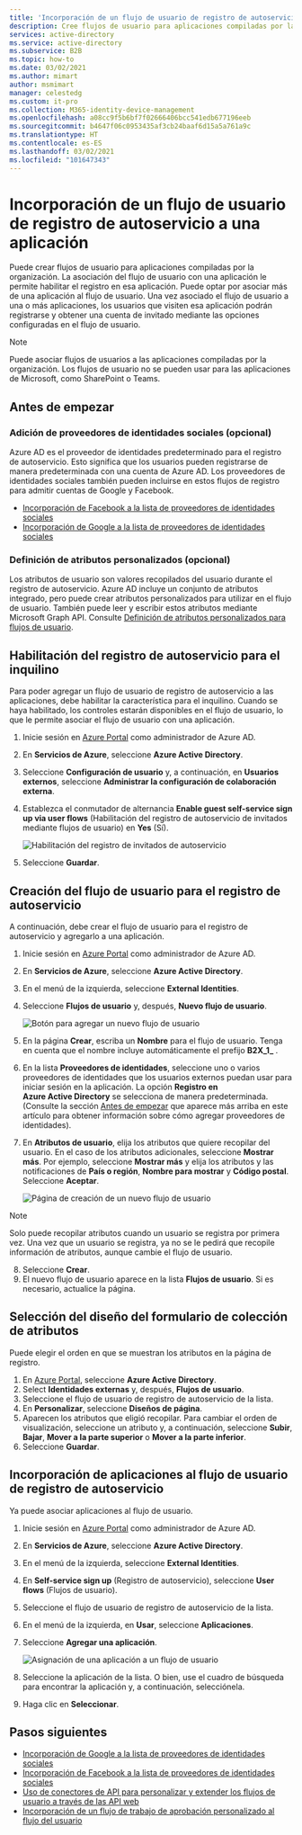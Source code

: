 ```yaml
---
title: 'Incorporación de un flujo de usuario de registro de autoservicio: Azure AD'
description: Cree flujos de usuario para aplicaciones compiladas por la organización. Después, los usuarios que visitan esa aplicación pueden obtener una cuenta de invitado con las opciones configuradas en el flujo de usuario.
services: active-directory
ms.service: active-directory
ms.subservice: B2B
ms.topic: how-to
ms.date: 03/02/2021
ms.author: mimart
author: msmimart
manager: celestedg
ms.custom: it-pro
ms.collection: M365-identity-device-management
ms.openlocfilehash: a08cc9f5b6bf7f02666406bcc541edb677196eeb
ms.sourcegitcommit: b4647f06c0953435af3cb24baaf6d15a5a761a9c
ms.translationtype: HT
ms.contentlocale: es-ES
ms.lasthandoff: 03/02/2021
ms.locfileid: "101647343"
---
```

# <a name="add-a-self-service-sign-up-user-flow-to-an-app"></a>Incorporación de un flujo de usuario de registro de autoservicio a una aplicación

Puede crear flujos de usuario para aplicaciones compiladas por la organización. La asociación del flujo de usuario con una aplicación le permite habilitar el registro en esa aplicación. Puede optar por asociar más de una aplicación al flujo de usuario. Una vez asociado el flujo de usuario a una o más aplicaciones, los usuarios que visiten esa aplicación podrán registrarse y obtener una cuenta de invitado mediante las opciones configuradas en el flujo de usuario.

> [!NOTE]
> Puede asociar flujos de usuarios a las aplicaciones compiladas por la organización. Los flujos de usuario no se pueden usar para las aplicaciones de Microsoft, como SharePoint o Teams.

## <a name="before-you-begin"></a>Antes de empezar

### <a name="add-social-identity-providers-optional"></a>Adición de proveedores de identidades sociales (opcional)

Azure AD es el proveedor de identidades predeterminado para el registro de autoservicio. Esto significa que los usuarios pueden registrarse de manera predeterminada con una cuenta de Azure AD. Los proveedores de identidades sociales también pueden incluirse en estos flujos de registro para admitir cuentas de Google y Facebook.

- [Incorporación de Facebook a la lista de proveedores de identidades sociales](facebook-federation.md)
- [Incorporación de Google a la lista de proveedores de identidades sociales](google-federation.md)

### <a name="define-custom-attributes-optional"></a>Definición de atributos personalizados (opcional)

Los atributos de usuario son valores recopilados del usuario durante el registro de autoservicio. Azure AD incluye un conjunto de atributos integrado, pero puede crear atributos personalizados para utilizar en el flujo de usuario. También puede leer y escribir estos atributos mediante Microsoft Graph API. Consulte [Definición de atributos personalizados para flujos de usuario](user-flow-add-custom-attributes.md).

## <a name="enable-self-service-sign-up-for-your-tenant"></a>Habilitación del registro de autoservicio para el inquilino

Para poder agregar un flujo de usuario de registro de autoservicio a las aplicaciones, debe habilitar la característica para el inquilino. Cuando se haya habilitado, los controles estarán disponibles en el flujo de usuario, lo que le permite asociar el flujo de usuario con una aplicación.

1. Inicie sesión en [Azure Portal](https://portal.azure.com) como administrador de Azure AD.
2. En **Servicios de Azure**, seleccione **Azure Active Directory**.
3. Seleccione **Configuración de usuario** y, a continuación, en **Usuarios externos**, seleccione **Administrar la configuración de colaboración externa**.
4. Establezca el conmutador de alternancia **Enable guest self-service sign up via user flows** (Habilitación del registro de autoservicio de invitados mediante flujos de usuario) en **Yes** (Sí).

   ![Habilitación del registro de invitados de autoservicio](media/self-service-sign-up-user-flow/enable-self-service-sign-up.png)
5. Seleccione **Guardar**.
## <a name="create-the-user-flow-for-self-service-sign-up"></a>Creación del flujo de usuario para el registro de autoservicio

A continuación, debe crear el flujo de usuario para el registro de autoservicio y agregarlo a una aplicación.

1. Inicie sesión en [Azure Portal](https://portal.azure.com) como administrador de Azure AD.
2. En **Servicios de Azure**, seleccione **Azure Active Directory**.
3. En el menú de la izquierda, seleccione **External Identities**.
4. Seleccione **Flujos de usuario** y, después, **Nuevo flujo de usuario**.

   ![Botón para agregar un nuevo flujo de usuario](media/self-service-sign-up-user-flow/new-user-flow.png)

5. En la página **Crear**, escriba un **Nombre** para el flujo de usuario. Tenga en cuenta que el nombre incluye automáticamente el prefijo **B2X_1_** .
6. En la lista **Proveedores de identidades**, seleccione uno o varios proveedores de identidades que los usuarios externos puedan usar para iniciar sesión en la aplicación. La opción **Registro en Azure Active Directory** se selecciona de manera predeterminada. (Consulte la sección [Antes de empezar](#before-you-begin) que aparece más arriba en este artículo para obtener información sobre cómo agregar proveedores de identidades).
7. En **Atributos de usuario**, elija los atributos que quiere recopilar del usuario. En el caso de los atributos adicionales, seleccione **Mostrar más**. Por ejemplo, seleccione **Mostrar más** y elija los atributos y las notificaciones de **País o región**, **Nombre para mostrar** y **Código postal**. Seleccione **Aceptar**.

   ![Página de creación de un nuevo flujo de usuario](media/self-service-sign-up-user-flow/create-user-flow.png)

> [!NOTE]
> Solo puede recopilar atributos cuando un usuario se registra por primera vez. Una vez que un usuario se registra, ya no se le pedirá que recopile información de atributos, aunque cambie el flujo de usuario.

8. Seleccione **Crear**.
9. El nuevo flujo de usuario aparece en la lista **Flujos de usuario**. Si es necesario, actualice la página.

## <a name="select-the-layout-of-the-attribute-collection-form"></a>Selección del diseño del formulario de colección de atributos

Puede elegir el orden en que se muestran los atributos en la página de registro. 

1. En [Azure Portal](https://portal.azure.com), seleccione **Azure Active Directory**.
2. Select **Identidades externas** y, después, **Flujos de usuario**.
3. Seleccione el flujo de usuario de registro de autoservicio de la lista.
4. En **Personalizar**, seleccione **Diseños de página**.
5. Aparecen los atributos que eligió recopilar. Para cambiar el orden de visualización, seleccione un atributo y, a continuación, seleccione **Subir**, **Bajar**, **Mover a la parte superior** o **Mover a la parte inferior**.
6. Seleccione **Guardar**.

## <a name="add-applications-to-the-self-service-sign-up-user-flow"></a>Incorporación de aplicaciones al flujo de usuario de registro de autoservicio

Ya puede asociar aplicaciones al flujo de usuario.

1. Inicie sesión en [Azure Portal](https://portal.azure.com) como administrador de Azure AD.
2. En **Servicios de Azure**, seleccione **Azure Active Directory**.
3. En el menú de la izquierda, seleccione **External Identities**.
4. En **Self-service sign up** (Registro de autoservicio), seleccione **User flows** (Flujos de usuario).
5. Seleccione el flujo de usuario de registro de autoservicio de la lista.
6. En el menú de la izquierda, en **Usar**, seleccione **Aplicaciones**.
7. Seleccione **Agregar una aplicación**.

   ![Asignación de una aplicación a un flujo de usuario](media/self-service-sign-up-user-flow/assign-app-to-user-flow.png)

8. Seleccione la aplicación de la lista. O bien, use el cuadro de búsqueda para encontrar la aplicación y, a continuación, selecciónela.
9. Haga clic en **Seleccionar**.

## <a name="next-steps"></a>Pasos siguientes

- [Incorporación de Google a la lista de proveedores de identidades sociales](google-federation.md)
- [Incorporación de Facebook a la lista de proveedores de identidades sociales](facebook-federation.md)
- [Uso de conectores de API para personalizar y extender los flujos de usuario a través de las API web](api-connectors-overview.md)
- [Incorporación de un flujo de trabajo de aprobación personalizado al flujo del usuario](self-service-sign-up-add-approvals.md)
